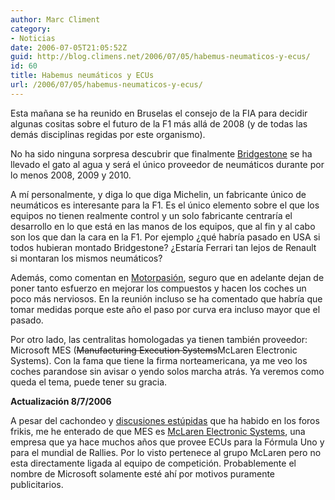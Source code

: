 ```yaml
---
author: Marc Climent
category:
- Noticias
date: 2006-07-05T21:05:52Z
guid: http://blog.climens.net/2006/07/05/habemus-neumaticos-y-ecus/
id: 60
title: Habemus neumáticos y ECUs
url: /2006/07/05/habemus-neumaticos-y-ecus/
---
```


Esta mañana se ha reunido en Bruselas el consejo de la FIA para decidir algunas cositas sobre el futuro de la F1 más allá de 2008 (y de todas las demás disciplinas regidas por este organismo).

No ha sido ninguna sorpresa descubrir que finalmente [Bridgestone](http://www.bridgestone.com/) se ha llevado el gato al agua y será el único proveedor de neumáticos durante por lo menos 2008, 2009 y 2010.

A mí personalmente, y diga lo que diga Michelin, un fabricante único de neumáticos es interesante para la F1. Es el único elemento sobre el que los equipos no tienen realmente control y un solo fabricante centraría el desarrollo en lo que está en las manos de los equipos, que al fin y al cabo son los que dan la cara en la F1. Por ejemplo ¿qué habría pasado en USA si todos hubieran montado Bridgestone? ¿Estaría Ferrari tan lejos de Renault si montaran los mismos neumáticos?

Además, como comentan en [Motorpasión](http://www.motorpasion.com/archivos/2006/07/05-bridgestone-para-2008-2009-y-.php), seguro que en adelante dejan de poner tanto esfuerzo en mejorar los compuestos y hacen los coches un poco más nerviosos. En la reunión incluso se ha comentado que habría que tomar medidas porque este año el paso por curva era incluso mayor que el pasado.

Por otro lado, las centralitas homologadas ya tienen también proveedor: Microsoft MES (<strike>Manufacturing Execution Systems</strike>McLaren Electronic Systems). Con la fama que tiene la firma norteamericana, ya me veo los coches parandose sin avisar o yendo solos marcha atrás. Ya veremos como queda el tema, puede tener su gracia.

**Actualización 8/7/2006**

A pesar del cachondeo y [discusiones estúpidas](http://barrapunto.com/article.pl?sid=06/07/07/0857248) que ha habido en los foros frikis, me he enterado de que MES es [McLaren Electronic Systems](http://www.mclarenelectronics.com/), una empresa que ya hace muchos años que provee ECUs para la Fórmula Uno y para el mundial de Rallies. Por lo visto pertenece al grupo McLaren pero no esta directamente ligada al equipo de competición. Probablemente el nombre de Microsoft solamente esté ahí por motivos puramente publicitarios.